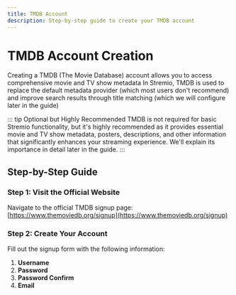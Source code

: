 ```yaml
---
title: TMDB Account
description: Step-by-step guide to create your TMDB account
---
```


# TMDB Account Creation

Creating a TMDB (The Movie Database) account allows you to access comprehensive movie and TV show metadata In Stremio, TMDB is used to replace the default metadata provider (which most users don't recommend) and improve search results through title matching (which we will configure later in the guide)

::: tip Optional but Highly Recommended
TMDB is not required for basic Stremio functionality, but it's highly recommended as it provides essential movie and TV show metadata, posters, descriptions, and other information that significantly enhances your streaming experience. We'll explain its importance in detail later in the guide.
:::

## Step-by-Step Guide

### Step 1: Visit the Official Website

Navigate to the official TMDB signup page: [https://www.themoviedb.org/signup](https://www.themoviedb.org/signup)

### Step 2: Create Your Account

Fill out the signup form with the following information:

1. **Username**
2. **Password**
3. **Password Confirm**
4. **Email**
